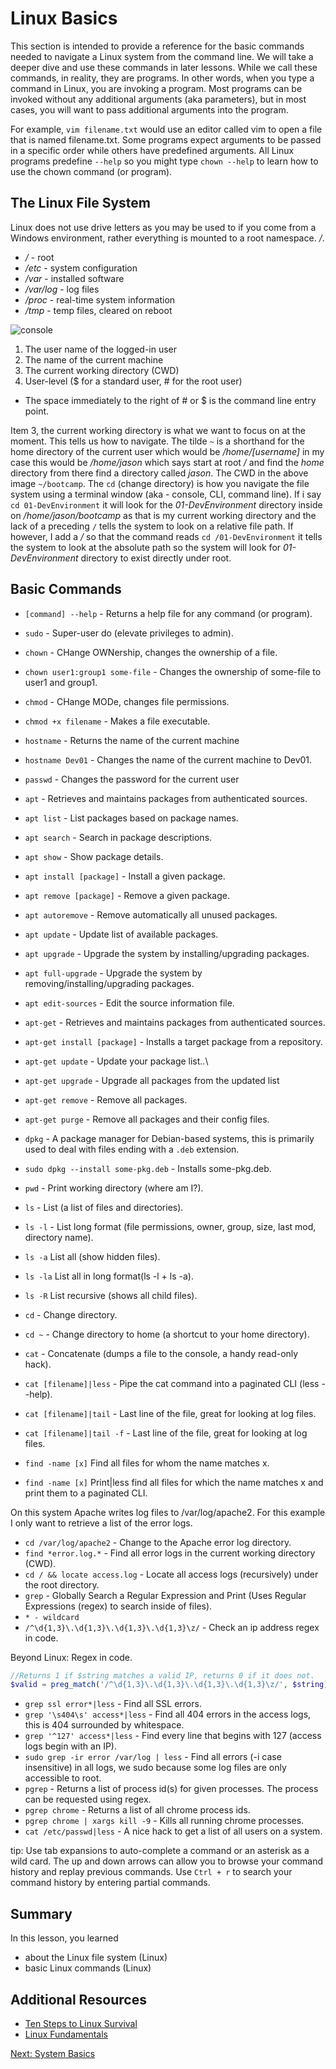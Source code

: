 # Linux Basics

This section is intended to provide a reference for the basic commands needed to navigate a Linux system from the command line. We will take a deeper dive and use these commands in later lessons. While we call these commands, in reality, they are programs. In other words, when you type a command in Linux, you are invoking a program. Most programs can be invoked without any additional arguments (aka parameters), but in most cases, you will want to pass additional arguments into the program.

For example, ```vim filename.txt``` would use an editor called vim to open a file that is named filename.txt. Some programs expect arguments to  be passed in a specific order while others have predefined arguments. All Linux programs predefine ```--help``` so you might type ```chown --help``` to learn how to use the chown command (or program).

## The Linux File System

Linux does not use drive letters as you may be used to if you come from a Windows environment, rather everything is mounted to a root namespace. */*.
* */* - root
* */etc* - system configuration
* */var* - installed software
* */var/log* - log files
* */proc* - real-time system information
* */tmp* - temp files, cleared on reboot

![console](/img/linux/terminal.png)
1. The user name of the logged-in user
1. The name of the current machine
1. The current working directory (CWD)
1. User-level ($ for a standard user, # for  the root user)
  * The space immediately to the right of # or $ is the command line entry point.  

Item 3, the current working directory is what we want to focus on at the moment. This tells us how to navigate. The tilde ```~``` is a shorthand for the home directory of the current user which would be */home/[username]* in my case this would be */home/jason* which says start at root */* and find the *home* directory from there find a directory called *jason*. The CWD in the above image ```~/bootcamp```. The ```cd``` (change directory) is how you navigate the file system using a terminal window (aka - console, CLI, command line). If i say ```cd 01-DevEnvironment``` it will look for the *01-DevEnvironment* directory inside on */home/jason/bootcamp* as that is my current working directory and the lack of a preceding ```/``` tells the system to look on a relative file path. If however, I add a */* so that the command reads ```cd /01-DevEnvironment``` it tells the system to look at the absolute path so the system will look for *01-DevEnvironment* directory to exist directly under root.

## Basic Commands

* ```[command] --help``` - Returns a help file for any command (or program).
* ```sudo``` - Super-user do (elevate privileges to admin).
* ```chown``` - CHange OWNership, changes the ownership of a file.
* ```chown user1:group1 some-file``` - Changes the ownership of some-file to user1 and group1.
* ```chmod``` - CHange MODe, changes file permissions.
* ```chmod +x filename``` - Makes a file executable.

* ```hostname``` - Returns the name of the current machine
* ```hostname Dev01``` - Changes the name of the current machine to Dev01.
* ```passwd``` - Changes the password for the current user

* ```apt``` - Retrieves and maintains packages from authenticated sources.
* ```apt list``` - List packages based on package names.
* ```apt search``` - Search in package descriptions.
* ```apt show``` - Show package details.
* ```apt install [package]``` - Install a given package.
* ```apt remove [package]``` - Remove a given package.
* ```apt autoremove``` - Remove automatically all unused packages.
* ```apt update``` - Update list of available packages.
* ```apt upgrade``` - Upgrade the system by installing/upgrading packages.
* ```apt full-upgrade``` - Upgrade the system by removing/installing/upgrading packages.
* ```apt edit-sources``` - Edit the source information file.

* ```apt-get``` - Retrieves and maintains packages from authenticated sources.
* ```apt-get install [package]``` - Installs a target package from a repository.
* ```apt-get update``` - Update your package list..\
* ```apt-get upgrade``` - Upgrade all packages from the updated list
* ```apt-get remove``` - Remove all packages.
* ```apt-get purge``` - Remove all packages and their config files.

* ```dpkg``` - A package manager for Debian-based systems, this is primarily used to deal with files ending with a ```.deb``` extension.
* ```sudo dpkg --install some-pkg.deb``` - Installs some-pkg.deb.

* ```pwd``` - Print working directory (where am I?).
* ```ls``` - List (a list of files and directories).
* ```ls -l``` - List long format (file permissions, owner, group, size, last mod, directory name).
* ```ls -a``` List all (show hidden files).
* ```ls -la``` List all in long format(ls -l + ls -a).
* ```ls -R``` List recursive (shows all child files).
* ```cd``` - Change directory.
* ```cd ~``` - Change directory to home (a shortcut to your home directory).
* ```cat``` - Concatenate (dumps a file to the console, a handy read-only hack).
* ```cat [filename]|less``` - Pipe the cat command into a paginated CLI (less --help).
* ```cat [filename]|tail``` - Last line of the file, great for looking at log files.
* ```cat [filename]|tail -f``` - Last line of the file, great for looking at log files.
* ```find -name [x]``` Find all files for whom the name matches x.
* ```find -name [x]``` Print|less find all files for which the name matches x and print them to a paginated CLI.

On this system Apache writes log files to /var/log/apache2. For this example I only want to retrieve a list of the error logs.
* ```cd /var/log/apache2``` - Change to the Apache error log directory.
* ```find *error.log.*``` - Find all error logs in the current working directory (CWD).
* ```cd / && locate access.log``` - Locate all access logs (recursively) under the root directory.
* ```grep``` - Globally Search a Regular Expression and Print (Uses Regular Expressions (regex) to search inside of files).
* ```* - wildcard```
* ```/^\d{1,3}\.\d{1,3}\.\d{1,3}\.\d{1,3}\z/``` - Check an ip address regex in code.

Beyond Linux: Regex in code.
```php
//Returns 1 if $string matches a valid IP, returns 0 if it does not.
$valid = preg_match('/^\d{1,3}\.\d{1,3}\.\d{1,3}\.\d{1,3}\z/', $string);
```

* ```grep ssl error*|less``` - Find all SSL errors.
* ```grep '\s404\s' access*|less``` - Find all 404 errors in the access logs, this is 404 surrounded by whitespace.
* ```grep '^127' access*|less``` - Find every line that begins with 127 (access logs begin with an IP).
* ```sudo grep -ir error /var/log | less``` - Find all errors (-i case insensitive) in all logs, we sudo because some log files are only accessible to root.
* ```pgrep``` - Returns a list of process id(s) for given processes. The process can be requested using regex.
* ```pgrep chrome``` - Returns a list of all chrome process ids.
* ```pgrep chrome | xargs kill -9``` - Kills all running chrome processes.
* ```cat /etc/passwd|less``` - A nice hack to get a list of all users on a system.

tip: Use tab expansions to auto-complete a command or an asterisk as a wild card. The up and down arrows can allow you to browse your command history and replay previous commands. Use ```Ctrl + r``` to search your command history by entering partial commands.

## Summary
In this lesson, you learned
* about the Linux file system (Linux)
* basic Linux commands (Linux)

## Additional Resources
* [Ten Steps to Linux Survival](http://dullroar.com/book/TenStepsToLinuxSurvival.pdf)
* [Linux Fundamentals](http://linux-training.be/files/books/LinuxFun.pdf)


[Next: System Basics](03-SystemBasics.md)
